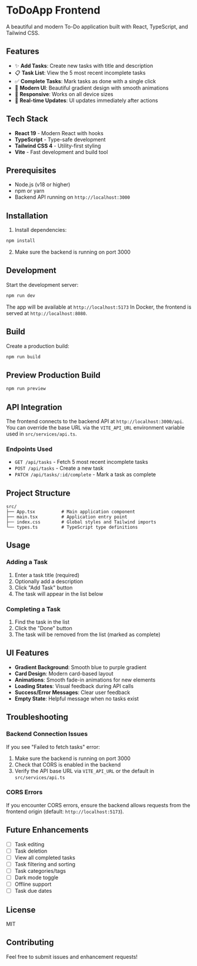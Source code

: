 # ToDoApp Frontend

A beautiful and modern To-Do application built with React, TypeScript, and Tailwind CSS.

## Features

- ✨ **Add Tasks**: Create new tasks with title and description
- 📋 **Task List**: View the 5 most recent incomplete tasks
- ✅ **Complete Tasks**: Mark tasks as done with a single click
- 🎨 **Modern UI**: Beautiful gradient design with smooth animations
- 📱 **Responsive**: Works on all device sizes
- 🚀 **Real-time Updates**: UI updates immediately after actions

## Tech Stack

- **React 19** - Modern React with hooks
- **TypeScript** - Type-safe development
- **Tailwind CSS 4** - Utility-first styling
- **Vite** - Fast development and build tool

## Prerequisites

- Node.js (v18 or higher)
- npm or yarn
- Backend API running on `http://localhost:3000`

## Installation

1. Install dependencies:
```bash
npm install
```

2. Make sure the backend is running on port 3000

## Development

Start the development server:

```bash
npm run dev
```

The app will be available at `http://localhost:5173`
In Docker, the frontend is served at `http://localhost:8080`.

## Build

Create a production build:

```bash
npm run build
```

## Preview Production Build

```bash
npm run preview
```

## API Integration

The frontend connects to the backend API at `http://localhost:3000/api`.
You can override the base URL via the `VITE_API_URL` environment variable used in `src/services/api.ts`.

### Endpoints Used

- `GET /api/tasks` - Fetch 5 most recent incomplete tasks
- `POST /api/tasks` - Create a new task
- `PATCH /api/tasks/:id/complete` - Mark a task as complete

## Project Structure

```
src/
├── App.tsx          # Main application component
├── main.tsx         # Application entry point
├── index.css        # Global styles and Tailwind imports
└── types.ts         # TypeScript type definitions
```

## Usage

### Adding a Task

1. Enter a task title (required)
2. Optionally add a description
3. Click "Add Task" button
4. The task will appear in the list below

### Completing a Task

1. Find the task in the list
2. Click the "Done" button
3. The task will be removed from the list (marked as complete)

## UI Features

- **Gradient Background**: Smooth blue to purple gradient
- **Card Design**: Modern card-based layout
- **Animations**: Smooth fade-in animations for new elements
- **Loading States**: Visual feedback during API calls
- **Success/Error Messages**: Clear user feedback
- **Empty State**: Helpful message when no tasks exist

## Troubleshooting

### Backend Connection Issues

If you see "Failed to fetch tasks" error:

1. Make sure the backend is running on port 3000
2. Check that CORS is enabled in the backend
3. Verify the API base URL via `VITE_API_URL` or the default in `src/services/api.ts`

### CORS Errors

If you encounter CORS errors, ensure the backend allows requests from the frontend origin (default: `http://localhost:5173`).

## Future Enhancements

- [ ] Task editing
- [ ] Task deletion
- [ ] View all completed tasks
- [ ] Task filtering and sorting
- [ ] Task categories/tags
- [ ] Dark mode toggle
- [ ] Offline support
- [ ] Task due dates

## License

MIT

## Contributing

Feel free to submit issues and enhancement requests!